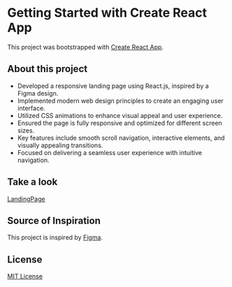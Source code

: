 # Getting Started with Create React App

This project was bootstrapped with [Create React App](https://github.com/facebook/create-react-app).

## About this project

- Developed a responsive landing page using React.js, inspired by a Figma design.
- Implemented modern web design principles to create an engaging user interface.
- Utilized CSS animations to enhance visual appeal and user experience.
- Ensured the page is fully responsive and optimized for different screen sizes.
- Key features include smooth scroll navigation, interactive elements, and visually appealing transitions.
- Focused on delivering a seamless user experience with intuitive navigation.

## Take a look

[LandingPage](https://nakqeeb.github.io/landing-page/)

## Source of Inspiration

This project is inspired by [Figma](https://www.figma.com/community/file/1207275552106101233).


## License

[MIT License](LICENSE)
